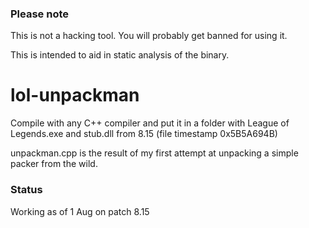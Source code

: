 ### Please note

This is not a hacking tool. You will probably get banned for using it. 

This is intended to aid in static analysis of the binary.

# lol-unpackman

Compile with any C++ compiler and put it in a folder with League of Legends.exe and stub.dll from 8.15 (file timestamp 0x5B5A694B)

unpackman.cpp is the result of my first attempt at unpacking a simple packer from the wild. 

### Status

Working as of 1 Aug on patch 8.15
